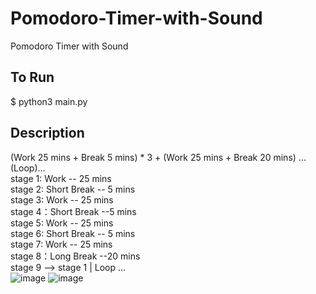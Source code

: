 # Pomodoro-Timer-with-Sound
Pomodoro Timer with Sound

## To Run
$ python3 main.py

## Description
       
(Work 25 mins + Break 5 mins) * 3 + (Work 25 mins + Break 20 mins) ...(Loop)...    
 stage 1: Work -- 25 mins  
 stage 2: Short Break -- 5 mins   
 stage 3: Work -- 25 mins   
 stage 4：Short Break --5 mins   
 stage 5: Work -- 25 mins   
 stage 6: Short Break -- 5 mins   
 stage 7: Work -- 25 mins   
 stage 8：Long Break --20 mins   
 stage 9 --> stage 1 | Loop ...   
![image](https://user-images.githubusercontent.com/86086995/177912419-967d5221-3299-4a31-8d38-a8e77429b6a6.png)
![image](https://user-images.githubusercontent.com/86086995/177912430-00fc9a0e-2893-4e3e-8c66-226318d362fe.png)
